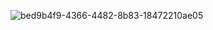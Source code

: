 ![bed9b4f9-4366-4482-8b83-18472210ae05](https://user-images.githubusercontent.com/80354998/182005467-6f6820be-9757-4dc3-a1e2-294f311373ee.jpg)

